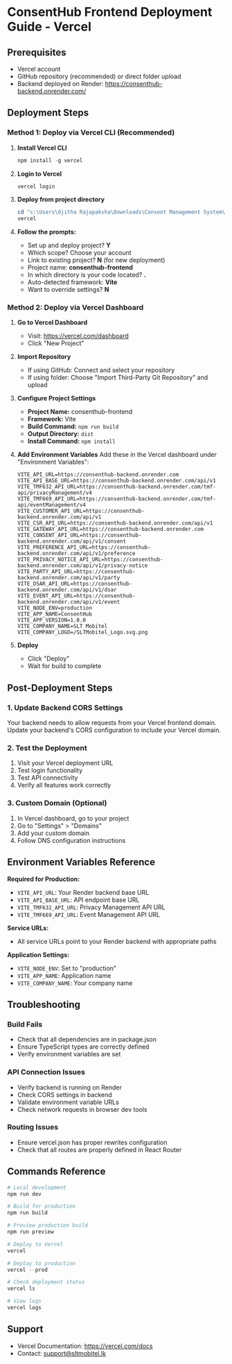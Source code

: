 # ConsentHub Frontend Deployment Guide - Vercel

## Prerequisites
- Vercel account
- GitHub repository (recommended) or direct folder upload
- Backend deployed on Render: https://consenthub-backend.onrender.com/

## Deployment Steps

### Method 1: Deploy via Vercel CLI (Recommended)

1. **Install Vercel CLI**
   ```powershell
   npm install -g vercel
   ```

2. **Login to Vercel**
   ```powershell
   vercel login
   ```

3. **Deploy from project directory**
   ```powershell
   cd "c:\Users\Ojitha Rajapaksha\Downloads\Consent Management System\project"
   vercel
   ```

4. **Follow the prompts:**
   - Set up and deploy project? **Y**
   - Which scope? Choose your account
   - Link to existing project? **N** (for new deployment)
   - Project name: **consenthub-frontend**
   - In which directory is your code located? **.**
   - Auto-detected framework: **Vite**
   - Want to override settings? **N**

### Method 2: Deploy via Vercel Dashboard

1. **Go to Vercel Dashboard**
   - Visit: https://vercel.com/dashboard
   - Click "New Project"

2. **Import Repository**
   - If using GitHub: Connect and select your repository
   - If using folder: Choose "Import Third-Party Git Repository" and upload

3. **Configure Project Settings**
   - **Project Name:** consenthub-frontend
   - **Framework:** Vite
   - **Build Command:** `npm run build`
   - **Output Directory:** `dist`
   - **Install Command:** `npm install`

4. **Add Environment Variables**
   Add these in the Vercel dashboard under "Environment Variables":
   
   ```
   VITE_API_URL=https://consenthub-backend.onrender.com
   VITE_API_BASE_URL=https://consenthub-backend.onrender.com/api/v1
   VITE_TMF632_API_URL=https://consenthub-backend.onrender.com/tmf-api/privacyManagement/v4
   VITE_TMF669_API_URL=https://consenthub-backend.onrender.com/tmf-api/eventManagement/v4
   VITE_CUSTOMER_API_URL=https://consenthub-backend.onrender.com/api/v1
   VITE_CSR_API_URL=https://consenthub-backend.onrender.com/api/v1
   VITE_GATEWAY_API_URL=https://consenthub-backend.onrender.com
   VITE_CONSENT_API_URL=https://consenthub-backend.onrender.com/api/v1/consent
   VITE_PREFERENCE_API_URL=https://consenthub-backend.onrender.com/api/v1/preference
   VITE_PRIVACY_NOTICE_API_URL=https://consenthub-backend.onrender.com/api/v1/privacy-notice
   VITE_PARTY_API_URL=https://consenthub-backend.onrender.com/api/v1/party
   VITE_DSAR_API_URL=https://consenthub-backend.onrender.com/api/v1/dsar
   VITE_EVENT_API_URL=https://consenthub-backend.onrender.com/api/v1/event
   VITE_NODE_ENV=production
   VITE_APP_NAME=ConsentHub
   VITE_APP_VERSION=1.0.0
   VITE_COMPANY_NAME=SLT Mobitel
   VITE_COMPANY_LOGO=/SLTMobitel_Logo.svg.png
   ```

5. **Deploy**
   - Click "Deploy"
   - Wait for build to complete

## Post-Deployment Steps

### 1. Update Backend CORS Settings
Your backend needs to allow requests from your Vercel frontend domain. Update your backend's CORS configuration to include your Vercel domain.

### 2. Test the Deployment
1. Visit your Vercel deployment URL
2. Test login functionality
3. Test API connectivity
4. Verify all features work correctly

### 3. Custom Domain (Optional)
1. In Vercel dashboard, go to your project
2. Go to "Settings" > "Domains"
3. Add your custom domain
4. Follow DNS configuration instructions

## Environment Variables Reference

**Required for Production:**
- `VITE_API_URL`: Your Render backend base URL
- `VITE_API_BASE_URL`: API endpoint base URL
- `VITE_TMF632_API_URL`: Privacy Management API URL
- `VITE_TMF669_API_URL`: Event Management API URL

**Service URLs:**
- All service URLs point to your Render backend with appropriate paths

**Application Settings:**
- `VITE_NODE_ENV`: Set to "production"
- `VITE_APP_NAME`: Application name
- `VITE_COMPANY_NAME`: Your company name

## Troubleshooting

### Build Fails
- Check that all dependencies are in package.json
- Ensure TypeScript types are correctly defined
- Verify environment variables are set

### API Connection Issues
- Verify backend is running on Render
- Check CORS settings in backend
- Validate environment variable URLs
- Check network requests in browser dev tools

### Routing Issues
- Ensure vercel.json has proper rewrites configuration
- Check that all routes are properly defined in React Router

## Commands Reference

```powershell
# Local development
npm run dev

# Build for production
npm run build

# Preview production build
npm run preview

# Deploy to Vercel
vercel

# Deploy to production
vercel --prod

# Check deployment status
vercel ls

# View logs
vercel logs
```

## Support
- Vercel Documentation: https://vercel.com/docs
- Contact: support@sltmobitel.lk
